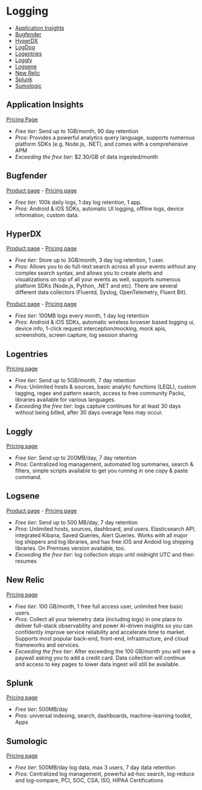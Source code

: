 # Logging

<!-- TOC depthFrom:2 -->

- [Application Insights](#application-insights)
- [Bugfender](#bugfender)
- [HyperDX](#hyperdx)
- [LogDog](#logdog)
- [Logentries](#logentries)
- [Loggly](#loggly)
- [Logsene](#logsene)
- [New Relic](#new-relic)
- [Splunk](#splunk)
- [Sumologic](#sumologic)

<!-- /TOC -->

## Application Insights

[Pricing Page](https://azure.microsoft.com/en-us/pricing/details/application-insights/)

* *Free tier*: Send up to 1GB/month, 90 day retention
* *Pros*: Provides a powerful analytics query language, supports numerous platform SDKs (e.g. Node.js, .NET), and comes with a comprehensive APM
* *Exceeding the free tier*: $2.30/GB of data ingested/month

## Bugfender

[Product page](https://bugfender.com/) - [Pricing page](https://bugfender.com/pricing)

* *Free tier*: 100k daily logs, 1 day log retention, 1 app.
* *Pros*: Android & iOS SDKs, automatic UI logging, offline logs, device information, custom data.

## HyperDX

[Product page](https://www.hyperdx.io/) - [Pricing page](https://www.hyperdx.io/pricing)

* *Free tier*: Store up to 3GB/month, 3 day log retention, 1 user.
* *Pros*: Allows you to do full-text search across all your events without any complex search syntax, and allows you to create alerts and visualizations on top of all your events as well, supports numerous platform SDKs (Node.js, Python, .NET and etc). There are several different data collectors (Fluentd, Syslog, OpenTelemetry, Fluent Bit).

[Product page](https://log.dog) - [Pricing page](https://log.dog/pricing)

* *Free tier*: 100MB logs every month, 1 day log retention
* *Pros*: Android & iOS SDKs, automatic wireless browser based logging ui, device info, 1-click request interception/mocking, mock apis, screenshots, screen capture, log session sharing


## Logentries

[Pricing page](https://logentries.com/pricing/)

* *Free tier*: Send up to 5GB/month, 7 day retention
* *Pros*: Unlimited hosts & sources, basic analytic functions (LEQL), custom tagging, regex and pattern search, access to free community Packs, libraries available for various languages.
* *Exceeding the free tier*: logs capture continues for at least 30 days without being billed, after 30 days overage fees may occur.

## Loggly

[Pricing page](https://www.loggly.com/plans-and-pricing/)

* *Free tier*: Send up to 200MB/day, 7 day retention
* *Pros*:  Centralized log management, automated log summaries, search & filters, simple scripts available to get you running in one copy & paste command.

## Logsene

[Product page](https://sematext.com/logsene/) - [Pricing page](https://sematext.com/logsene/#plans-and-pricing)

* *Free tier*: Send up to 500 MB/day, 7 day retention
* *Pros*: Unlimited hosts, sources, dashboard, and users. Elasticsearch API, integrated Kibana, Saved Queries, Alert Queries. Works with all major log shippers and log libraries, and has free iOS and Andoid log shipping libraries. On Premises version available, too.
* *Exceeding the free tier*: log collection stops until midnight UTC and then resumes

## New Relic

[Pricing page](https://newrelic.com/pricing)

* *Free tier*: 100 GB/month, 1 free full access user, unlimited free basic users.
* *Pros*: Collect all your telemetry data (including logs) in one place to deliver full-stack observability and power AI-driven insights so you can confidently improve service reliability and accelerate time to market. Supports most popular back-end, front-end, infrastructure, and cloud frameworks and services.
* *Exceeding the free tier*: After exceeding the 100 GB/month you will see a paywall asking you to add a credit card. Data collection will continue and access to key pages to lower data ingest will still be available.

## Splunk

[Pricing page](https://www.splunk.com/en_us/products/splunk-enterprise/free-vs-enterprise.html)

* *Free tier*: 500MB/day
* *Pros*: universal indexing, search, dashboards, machine-learning toolkit, Apps

## Sumologic

[Pricing page](https://www.sumologic.com/pricing/)

* *Free tier*: 500MB/day log data, max 3 users, 7 day data retention
* *Pros*: Centralized log management, powerful ad-hoc search, log-reduce and log-compare, PCI, SOC, CSA, ISO, HIPAA Certifications
